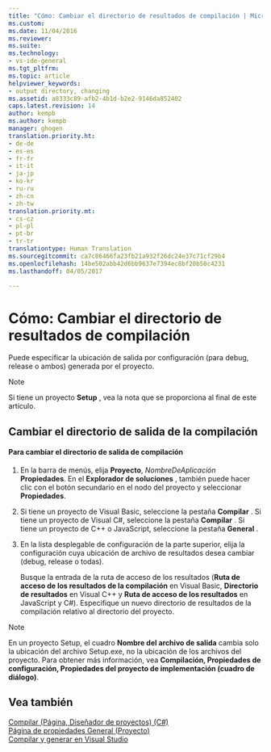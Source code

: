 ```yaml
---
title: "Cómo: Cambiar el directorio de resultados de compilación | Microsoft Docs"
ms.custom: 
ms.date: 11/04/2016
ms.reviewer: 
ms.suite: 
ms.technology:
- vs-ide-general
ms.tgt_pltfrm: 
ms.topic: article
helpviewer_keywords:
- output directory, changing
ms.assetid: a8333c89-afb2-4b1d-b2e2-9146da852402
caps.latest.revision: 14
author: kempb
ms.author: kempb
manager: ghogen
translation.priority.ht:
- de-de
- es-es
- fr-fr
- it-it
- ja-jp
- ko-kr
- ru-ru
- zh-cn
- zh-tw
translation.priority.mt:
- cs-cz
- pl-pl
- pt-br
- tr-tr
translationtype: Human Translation
ms.sourcegitcommit: ca7c86466fa23fb21a932f26dc24e37c71cf29b4
ms.openlocfilehash: 14be502abb42d6bb9637e7394ec8bf20b50c4231
ms.lasthandoff: 04/05/2017

---
```

# <a name="how-to-change-the-build-output-directory"></a>Cómo: Cambiar el directorio de resultados de compilación
Puede especificar la ubicación de salida por configuración (para debug, release o ambos) generada por el proyecto.  
  
> [!NOTE]
>  Si tiene un proyecto **Setup** , vea la nota que se proporciona al final de este artículo.  
  
## <a name="changing-the-build-output-directory"></a>Cambiar el directorio de salida de la compilación  
  
#### <a name="to-change-the-build-output-directory"></a>Para cambiar el directorio de salida de compilación  
  
1.  En la barra de menús, elija **Proyecto**, *NombreDeAplicación* **Propiedades**. En el **Explorador de soluciones** , también puede hacer clic con el botón secundario en el nodo del proyecto y seleccionar **Propiedades**.  
  
2.  Si tiene un proyecto de Visual Basic, seleccione la pestaña **Compilar** . Si tiene un proyecto de Visual C#, seleccione la pestaña **Compilar** . Si tiene un proyecto de C++ o JavaScript, seleccione la pestaña **General** .  
  
3.  En la lista desplegable de configuración de la parte superior, elija la configuración cuya ubicación de archivo de resultados desea cambiar (debug, release o todas).  
  
     Busque la entrada de la ruta de acceso de los resultados (**Ruta de acceso de los resultados de la compilación** en Visual Basic, **Directorio de resultados** en Visual C++ y **Ruta de acceso de los resultados** en JavaScript y C#). Especifique un nuevo directorio de resultados de la compilación relativo al directorio del proyecto.  
  
> [!NOTE]
>  En un proyecto Setup, el cuadro **Nombre del archivo de salida** cambia solo la ubicación del archivo Setup.exe, no la ubicación de los archivos del proyecto. Para obtener más información, vea **Compilación, Propiedades de configuración, Propiedades del proyecto de implementación (cuadro de diálogo)**.  
  
## <a name="see-also"></a>Vea también  
 [Compilar (Página, Diseñador de proyectos) (C#)](../ide/reference/build-page-project-designer-csharp.md)   
 [Página de propiedades General (Proyecto)](/cpp/ide/general-property-page-project)   
 [Compilar y generar en Visual Studio](../ide/compiling-and-building-in-visual-studio.md)
